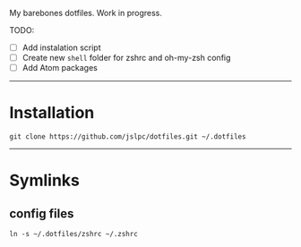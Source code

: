 My barebones dotfiles. Work in progress.

TODO:

- [ ] Add instalation script
- [ ] Create new `shell` folder for zshrc and oh-my-zsh config
- [ ] Add Atom packages

---
# Installation

    git clone https://github.com/jslpc/dotfiles.git ~/.dotfiles

---

# Symlinks

## config files
    ln -s ~/.dotfiles/zshrc ~/.zshrc
